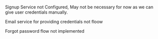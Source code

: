 Signup Service not Configured, May not be necessary for now as we can give user credentials manually.

Email service for providing credentials not floow

Forgot password flow not implemented